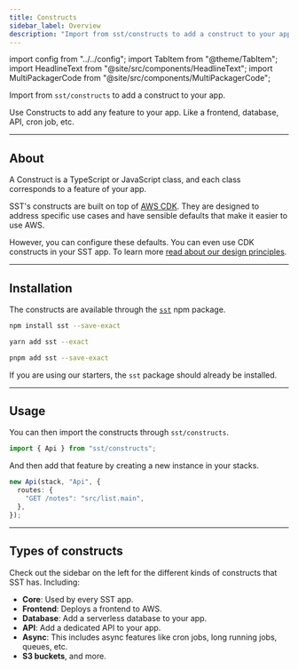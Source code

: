 ```yaml
---
title: Constructs
sidebar_label: Overview
description: "Import from sst/constructs to add a construct to your app."
---
```


import config from "../../config";
import TabItem from "@theme/TabItem";
import HeadlineText from "@site/src/components/HeadlineText";
import MultiPackagerCode from "@site/src/components/MultiPackagerCode";

<HeadlineText>

Import from `sst/constructs` to add a construct to your app.

</HeadlineText>

Use Constructs to add any feature to your app. Like a frontend, database, API, cron job, etc.

---

## About

A Construct is a TypeScript or JavaScript class, and each class corresponds to a feature of your app.

SST's constructs are built on top of [AWS CDK](https://aws.amazon.com/cdk/). They are designed to address specific use cases and have sensible defaults that make it easier to use AWS.

However, you can configure these defaults. You can even use CDK constructs in your SST app. To learn more [read about our design principles](../design-principles.md#progressive-disclosure).

---

## Installation

The constructs are available through the [`sst`](https://www.npmjs.com/package/sst) npm package.

<MultiPackagerCode>
<TabItem value="npm">

```bash
npm install sst --save-exact
```

</TabItem>
<TabItem value="yarn">

```bash
yarn add sst --exact
```

</TabItem>
<TabItem value="pnpm">

```bash
pnpm add sst --save-exact
```

</TabItem>
</MultiPackagerCode>

If you are using our starters, the `sst` package should already be installed.

---

## Usage

You can then import the constructs through `sst/constructs`.

```ts
import { Api } from "sst/constructs";
```

And then add that feature by creating a new instance in your stacks.

```ts
new Api(stack, "Api", {
  routes: {
    "GET /notes": "src/list.main",
  },
});
```

---

## Types of constructs

Check out the sidebar on the left for the different kinds of constructs that SST has. Including:

- **Core**: Used by every SST app.
- **Frontend**: Deploys a frontend to AWS.
- **Database**: Add a serverless database to your app.
- **API**: Add a dedicated API to your app.
- **Async**: This includes async features like cron jobs, long running jobs, queues, etc.
- **S3 buckets**, and more.
